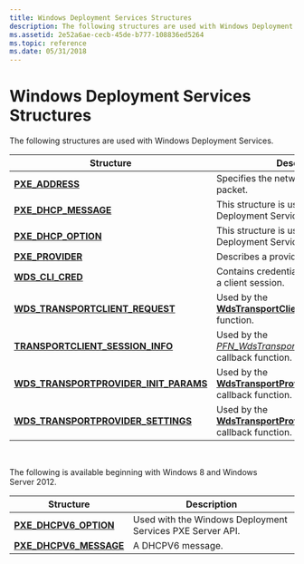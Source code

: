 ```yaml
---
title: Windows Deployment Services Structures
description: The following structures are used with Windows Deployment Services.
ms.assetid: 2e52a6ae-cecb-45de-b777-108836ed5264
ms.topic: reference
ms.date: 05/31/2018
---
```


# Windows Deployment Services Structures

The following structures are used with Windows Deployment Services.



| Structure                                                                         | Description                                                                                                        |
|-----------------------------------------------------------------------------------|--------------------------------------------------------------------------------------------------------------------|
| [**PXE\_ADDRESS**](/windows/win32/api/wdspxe/ns-wdspxe-pxe_address)                                               | Specifies the network address for a packet.                                                                        |
| [**PXE\_DHCP\_MESSAGE**](/windows/win32/api/wdspxe/ns-wdspxe-pxe_dhcp_message)                                    | This structure is used with the Windows Deployment Services PXE Server API.                                        |
| [**PXE\_DHCP\_OPTION**](/windows/win32/api/wdspxe/ns-wdspxe-pxe_dhcp_option)                                      | This structure is used with the Windows Deployment Services PXE Server API.                                        |
| [**PXE\_PROVIDER**](/windows/win32/api/wdspxe/ns-wdspxe-pxe_provider)                                             | Describes a provider.                                                                                              |
| [**WDS\_CLI\_CRED**](/windows/win32/api/wdsclientapi/ns-wdsclientapi-wds_cli_cred)                                            | Contains credentials used to authorize a client session.                                                           |
| [**WDS\_TRANSPORTCLIENT\_REQUEST**](/windows/desktop/api/Wdstci/ns-wdstci-wds_transportclient_request)              | Used by the [**WdsTransportClientStartSession**](/windows/desktop/api/Wdstci/nf-wdstci-wdstransportclientstartsession) function.                     |
| [**TRANSPORTCLIENT\_SESSION\_INFO**](/windows/desktop/api/Wdstci/ns-wdstci-transportclient_session_info)            | Used by the [*PFN\_WdsTransportClientSessionStartEx*](/windows/desktop/api/Wdstci/nc-wdstci-pfn_wdstransportclientsessionstartex) callback function. |
| [**WDS\_TRANSPORTPROVIDER\_INIT\_PARAMS**](/windows/desktop/api/Wdstpdi/ns-wdstpdi-wds_transportprovider_init_params) | Used by the [**WdsTransportProviderInitialize**](/windows/desktop/api/wdstpdi/nf-wdstpdi-wdstransportproviderinitialize) callback function.            |
| [**WDS\_TRANSPORTPROVIDER\_SETTINGS**](/windows/desktop/api/Wdstpdi/ns-wdstpdi-wds_transportprovider_settings)        | Used by the [**WdsTransportProviderInitialize**](/windows/desktop/api/wdstpdi/nf-wdstpdi-wdstransportproviderinitialize) callback function.            |



 

The following is available beginning with Windows 8 and Windows Server 2012.

| Structure                                          | Description                                               |
|----------------------------------------------------|-----------------------------------------------------------|
| [**PXE\_DHCPV6\_OPTION**](/windows/win32/api/wdspxe/ns-wdspxe-pxe_dhcpv6_option)   | Used with the Windows Deployment Services PXE Server API. |
| [**PXE\_DHCPV6\_MESSAGE**](/windows/win32/api/wdspxe/ns-wdspxe-pxe_dhcpv6_message) | A DHCPV6 message.                                         |



 

 

 




